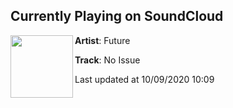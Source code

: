 ## Currently Playing on SoundCloud

[<img align="left" width="100" src="https://i1.sndcdn.com/artworks-y6I26szfEY6v-0-t50x50.jpg">](https://soundcloud.com/futureisnow/no-issue?in=futureisnow/sets/future-juice-wrld-present-wrld)

**Artist**: Future 

**Track**: No Issue

Last updated at 10/09/2020 10:09

